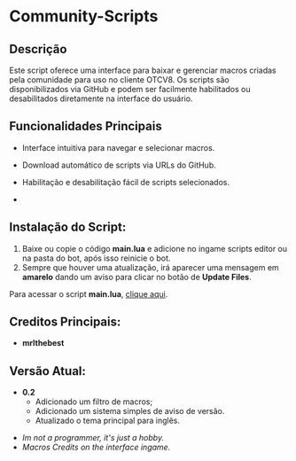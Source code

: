 # Community-Scripts

## Descrição

Este script oferece uma interface para baixar e gerenciar macros criadas pela comunidade para uso no cliente OTCV8. Os scripts são disponibilizados via GitHub e podem ser facilmente habilitados ou desabilitados diretamente na interface do usuário.

## Funcionalidades Principais

- Interface intuitiva para navegar e selecionar macros.
- Download automático de scripts via URLs do GitHub.
- Habilitação e desabilitação fácil de scripts selecionados.

- 
## Instalação do Script:

1. Baixe ou copie o código **main.lua** e adicione no ingame scripts editor ou na pasta do bot, após isso reinicie o bot.
2. Sempre que houver uma atualização, irá aparecer uma mensagem em **amarelo** dando um aviso para clicar no botão de **Update Files**.

Para acessar o script **main.lua**, [clique aqui](https://raw.githubusercontent.com/mrlthebest/Community-Scripts/main/main.lua).


## Creditos Principais:

 - **mrlthebest**

## Versão Atual:

 - **0.2**
   - Adicionado um filtro de macros;
   - Adicionado um sistema simples de aviso de versão.
   - Atualizado o tema principal para inglês.

* _Im not a programmer, it's just a hobby._
* _Macros Credits on the interface ingame._
